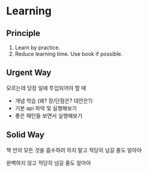 # Learning

## Principle

1. Learn by practice.
2. Reduce learning time. Use book if possible.

## Urgent Way

모르는데 당장 일에 투입되어야 할 때

- 개념 학습 (왜? 장/단점은? 대안은?)
- 기본 api 파악 및 실행해보기
- 좋은 패턴들 보면서 실행해보기

## Solid Way

책 안의 모든 것을 흡수하려 하지 말고 적당히 넘길 줄도 알아야

완벽하지 않고 적당히 넘길 줄도 알아야